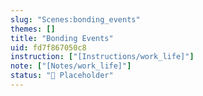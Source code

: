 ```yaml
---
slug: "Scenes:bonding_events"
themes: []
title: "Bonding Events"
uid: fd7f867050c8
instruction: ["[Instructions/work_life]"]
note: ["[Notes/work_life]"]
status: "🔳 Placeholder"
---
```

